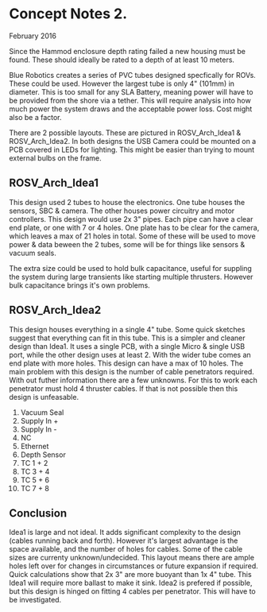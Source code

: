 Concept Notes 2.
=======
February 2016

Since the Hammod enclosure depth rating failed a new housing must be found. These should ideally be rated to a depth of at least 10 meters. 

Blue Robotics creates a series of PVC tubes designed specfically for ROVs. These could be used. However the largest tube is only 4" (101mm) in diameter. This is too small for any SLA Battery, meaning power will have to be provided from the shore via a tether. This will require analysis into how much power the system draws and the acceptable power loss. Cost might also be a factor.

There are 2 possible layouts. These are pictured in ROSV_Arch_Idea1 & ROSV_Arch_Idea2.
In both designs the USB Camera could be mounted on a PCB covered in LEDs for lighting. This might be easier than trying to mount external bulbs on the frame.

ROSV_Arch_Idea1
-----------
This design used 2 tubes to house the electronics. One tube houses the sensors, SBC & camera. The other houses power circuitry and motor controllers. This design would use 2x 3" pipes. Each pipe can have a clear end plate, or one with 7 or 4 holes. One plate has to be clear for the camera, which leaves a max of 21 holes in total. Some of these will be used to move power & data beween the 2 tubes, some will be for things like sensors & vacuum seals.

The extra size could be used to hold bulk capacitance, useful for suppling the system during large transients like starting multiple thrusters. However bulk capacitance brings it's own problems.

ROSV_Arch_Idea2
-----------
This design houses everything in a single 4" tube. Some quick sketches suggest that everything can fit in this tube. This is a simpler and cleaner design than Idea1. It uses a single PCB, with a single Micro & single USB port, while the other design uses at least 2. With the wider tube comes an end plate with more holes. This design can have a max of 10 holes. The main problem with this design is the number of cable penetrators required. With out futher information there are a few unknowns. For this to work each penetrator must hold 4 thruster cables. If that is not possible then this design is unfeasable.

 1. Vacuum Seal
 2. Supply In +
 3. Supply In -
 4. NC
 5. Ethernet
 6. Depth Sensor
 7. TC 1 + 2
 8. TC 3 + 4
 9. TC 5 + 6
10. TC 7 + 8


Conclusion
-----------
Idea1 is large and not ideal. It adds significant complexity to the design (cables running back and forth). However it's largest advantage is the space available, and the number of holes for cables. Some of the cable sizes are currenty unknown/undecided. This layout means there are ample holes left over for changes in circumstances or future expansion if required. Quick calculations show that 2x 3" are more buoyant than 1x 4" tube. This Idea1 will require more ballast to make it sink.
Idea2 is prefered if possible, but this design is hinged on fitting 4 cables per penetrator. This will have to be investigated. 
